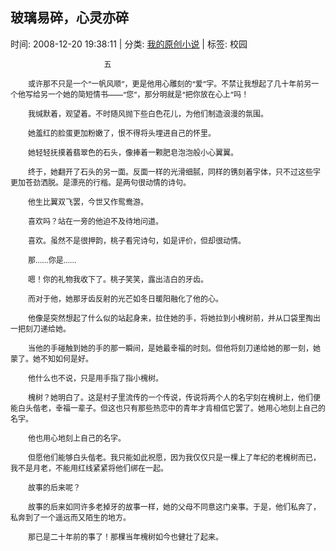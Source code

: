 
<h2>玻璃易碎，心灵亦碎</h2>

<span class="time SG_txtc">时间: 2008-12-20 19:38:11 | 分类: [我的原创小说](./BlogClass_我的原创小说.md) | 标签: 校园</span>
<!--
<table>
    <tbody>
        <tr>
            <td>时间: 2008-12-20 19:38:11</td>
            <td>分类: [我的原创小说](./BlogClass_我的原创小说.md) </td>
            <td> 标签: 校园 </td>
        </tr>
    </tbody>
</table>
-->
<div class="articalContent" id="sina_keyword_ad_area2">
<p style="TEXT-INDENT: 2em"><font style="FONT-SIZE: 12px"> <wbr/> <wbr/> <wbr/> <wbr/> <wbr/> <wbr/> <wbr/> <wbr/> <wbr/> <wbr/> <wbr/> <wbr/> <wbr/> <wbr/> <wbr/> <wbr/> <wbr/> <wbr/> <wbr/> <wbr/> <wbr/> <wbr/> <wbr/> <wbr/> <wbr/> <wbr/> <wbr/> <wbr/> <wbr/> <wbr/> <wbr/> <wbr/> <wbr/> <wbr/> <wbr/> <wbr/>
五</font></p>
<p style="TEXT-INDENT: 2em"><font style="FONT-SIZE: 12px">或许那不只是一个“一帆风顺”，更是他用心雕刻的“爱”字。不禁让我想起了几十年前另一个他写给另一个她的简短情书——“您”，那分明就是“把你放在心上”吗！</font></p>
<p style="TEXT-INDENT: 2em"><font style="FONT-SIZE: 12px">我缄默着，观望着。不时随风抛下些白色花儿，为他们制造浪漫的氛围。</font></p>
<p style="TEXT-INDENT: 2em"><font style="FONT-SIZE: 12px">她羞红的脸蛋更加粉嫩了，恨不得将头埋进自己的怀里。</font></p>
<p style="TEXT-INDENT: 2em"><font style="FONT-SIZE: 12px">她轻轻抚摸着翡翠色的石头，像捧着一颗肥皂泡泡般小心翼翼。</font></p>
<p style="TEXT-INDENT: 2em"><font style="FONT-SIZE: 12px">终于，她翻开了石头的另一面。反面一样的光滑细腻，同样的镌刻着字体，只不过这些字更加苍劲洒脱。是漂亮的行楷。是两句很动情的诗句。</font></p>
<p style="TEXT-INDENT: 2em"><font style="FONT-SIZE: 12px">他生比翼双飞罢，今世又作鸳鸯游。</font></p>
<p style="TEXT-INDENT: 2em"><font style="FONT-SIZE: 12px">喜欢吗？站在一旁的他迫不及待地问道。</font></p>
<p style="TEXT-INDENT: 2em"><font style="FONT-SIZE: 12px">喜欢。虽然不是很押韵，桃子看完诗句，如是评价，但却很动情。</font></p>
<p style="TEXT-INDENT: 2em"><font style="FONT-SIZE: 12px">那……你是……</font></p>
<p style="TEXT-INDENT: 2em"><font style="FONT-SIZE: 12px">嗯！你的礼物我收下了。桃子笑笑，露出洁白的牙齿。</font></p>
<p style="TEXT-INDENT: 2em"><font style="FONT-SIZE: 12px">而对于他，她那牙齿反射的光芒如冬日暖阳融化了他的心。</font></p>
<p style="TEXT-INDENT: 2em"><font style="FONT-SIZE: 12px">他像是突然想起了什么似的站起身来，拉住她的手，将她拉到小槐树前，并从口袋里掏出一把刻刀递给她。</font></p>
<p style="TEXT-INDENT: 2em"><font style="FONT-SIZE: 12px">当他的手碰触到她的手的那一瞬间，是她最幸福的时刻。但他将刻刀递给她的那一刻，她蒙了。她不知如何是好。</font></p>
<p style="TEXT-INDENT: 2em"><font style="FONT-SIZE: 12px">他什么也不说，只是用手指了指小槐树。</font></p>
<p style="TEXT-INDENT: 2em"><font style="FONT-SIZE: 12px">槐树？她明白了。这是村子里流传的一个传说，传说将两个人的名字刻在槐树上，他们便能白头偕老，幸福一辈子。但这也只有那些热恋中的青年才肯相信它罢了。她用心地刻上自己的名字。</font></p>
<p style="TEXT-INDENT: 2em"><font style="FONT-SIZE: 12px">他也用心地刻上自己的名字。</font></p>
<p style="TEXT-INDENT: 2em"><font style="FONT-SIZE: 12px">但愿他们能够白头偕老。我只能如此祝愿，因为我仅仅只是一棵上了年纪的老槐树而已，我不是月老，不能用红线紧紧将他们绑在一起。</font></p>
<p style="TEXT-INDENT: 2em"><font style="FONT-SIZE: 12px">故事的后来呢？</font></p>
<p style="TEXT-INDENT: 2em"><font style="FONT-SIZE: 12px">故事的后来如同许多老掉牙的故事一样，她的父母不同意这门亲事。于是，他们私奔了，私奔到了一个遥远而又陌生的地方。</font></p>
<p style="TEXT-INDENT: 2em"><font style="FONT-SIZE: 12px">那已是二十年前的事了！那棵当年槐树如今也健壮了起来。</font></p>
</div>
